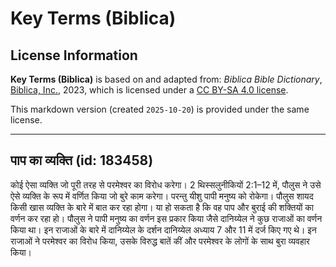 # Key Terms (Biblica)

## License Information

**Key Terms (Biblica)** is based on and adapted from: _Biblica Bible Dictionary_, [Biblica, Inc.](https://www.biblica.com/), 2023, which is licensed under a [CC BY-SA 4.0 license](https://creativecommons.org/licenses/by-sa/4.0/legalcode.en).

This markdown version (created `2025-10-20`) is provided under the same license.



--------------------------------

## पाप का व्यक्ति (id: 183458)

कोई ऐसा व्यक्ति जो पूरी तरह से परमेश्वर का विरोध करेगा। 2 थिस्सलुनीकियों 2:1–12 में, पौलुस ने उसे ऐसे व्यक्ति के रूप में वर्णित किया जो बुरे काम करेगा। परन्तु यीशु पापी मनुष्य को रोकेगा। पौलुस शायद किसी खास व्यक्ति के बारे में बात कर रहा होगा। या हो सकता है कि वह पाप और बुराई की शक्तियों का वर्णन कर रहा हो। पौलुस ने पापी मनुष्य का वर्णन इस प्रकार किया जैसे दानिय्येल ने कुछ राजाओं का वर्णन किया था। इन राजाओं के बारे में दानिय्येल के दर्शन दानिय्येल अध्याय 7 और 11 में दर्ज किए गए थे। इन राजाओं ने परमेश्वर का विरोध किया, उसके विरुद्ध बातें कीं और परमेश्वर के लोगों के साथ बुरा व्यवहार किया।


